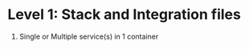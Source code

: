 Level 1: Stack and Integration files
====================================

1) Single or Multiple service(s) in 1 container
